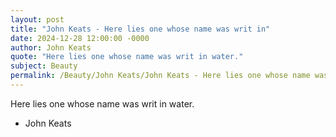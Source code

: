 ```yaml
---
layout: post
title: "John Keats - Here lies one whose name was writ in"
date: 2024-12-28 12:00:00 -0000
author: John Keats
quote: "Here lies one whose name was writ in water."
subject: Beauty
permalink: /Beauty/John Keats/John Keats - Here lies one whose name was writ in
---
```


Here lies one whose name was writ in water.

- John Keats
